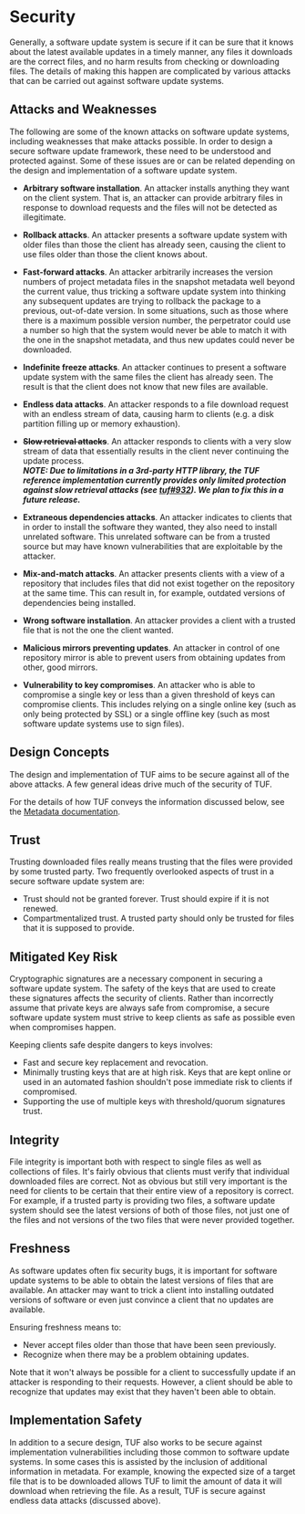 # Security

Generally, a software update system is secure if it can be sure that it knows about the latest available updates in a timely manner, any files it downloads are the correct files, and no harm results from checking or downloading files. The details of making this happen are complicated by various attacks that can be carried out against software update systems.

## Attacks and Weaknesses

The following are some of the known attacks on software update systems, including weaknesses that make attacks possible. In order to design a secure software update framework, these need to be understood and protected against. Some of these issues are or can be related depending on the design and implementation of a software update system.

* **Arbitrary software installation**. An attacker installs anything they want on the client system. That is, an attacker can provide arbitrary files in response to download requests and the files will not be detected as illegitimate. 

* **Rollback attacks**. An attacker presents a software update system with older files than those the client has already seen, causing the client to use files older than those the client knows about. 

* **Fast-forward attacks**.  An attacker arbitrarily increases the version numbers of project metadata files in the snapshot
metadata well beyond the current value, thus tricking a software update system into thinking any subsequent updates are trying
to rollback the package to a previous, out-of-date version. In some situations, such as those where there is a maximum possible
version number, the perpetrator could use a number so high that the system would never be able to match it with the one in the
snapshot metadata, and thus new updates could never be downloaded.

* **Indefinite freeze attacks**. An attacker continues to present a software update system with the same files the client has already seen. The result is that the client does not know that new files are available. 

* **Endless data attacks**. An attacker responds to a file download request with an endless stream of data, causing harm to clients (e.g. a disk partition filling up or memory exhaustion). 

* **~~Slow retrieval attacks~~**. An attacker responds to clients with a very slow stream of data that essentially results in the client never continuing the update process.\
**_NOTE: Due to limitations in a 3rd-party HTTP library, the TUF reference implementation currently provides only limited protection against slow retrieval attacks (see [tuf#932](https://github.com/theupdateframework/python-tuf/issues/932)). We plan to fix this in a future release._**

* **Extraneous dependencies attacks**. An attacker indicates to clients that in order to install the software they wanted, they also need to install unrelated software. This unrelated software can be from a trusted source but may have known vulnerabilities that are exploitable by the attacker. 

* **Mix-and-match attacks**. An attacker presents clients with a view of a repository that includes files that did not exist together on the repository at the same time. This can result in, for example, outdated versions of dependencies being installed. 

* **Wrong software installation**. An attacker provides a client with a trusted file that is not the one the client wanted. 

* **Malicious mirrors preventing updates**. An attacker in control of one repository mirror is able to prevent users from obtaining updates from other, good mirrors. 

* **Vulnerability to key compromises**. An attacker who is able to compromise a single key or less than a given threshold of keys can compromise clients. This includes relying on a single online key (such as only being protected by SSL) or a single offline key (such as most software update systems use to sign files). 

## Design Concepts

The design and implementation of TUF aims to be secure against all of the above attacks. A few general ideas drive much of the security of TUF.

For the details of how TUF conveys the information discussed below, see the [Metadata documentation](METADATA.md).

## Trust

Trusting downloaded files really means trusting that the files were provided by some trusted party. Two frequently overlooked aspects of trust in a secure software update system are:

* Trust should not be granted forever. Trust should expire if it is not renewed.
* Compartmentalized trust. A trusted party should only be trusted for files that it is supposed to provide. 

## Mitigated Key Risk

Cryptographic signatures are a necessary component in securing a software update system. The safety of the keys that are used to create these signatures affects the security of clients. Rather than incorrectly assume that private keys are always safe from compromise, a secure software update system must strive to keep clients as safe as possible even when compromises happen.

Keeping clients safe despite dangers to keys involves:

* Fast and secure key replacement and revocation.
* Minimally trusting keys that are at high risk. Keys that are kept online or used in an automated fashion shouldn't pose immediate risk to clients if compromised.
* Supporting the use of multiple keys with threshold/quorum signatures trust. 

## Integrity

File integrity is important both with respect to single files as well as collections of files. It's fairly obvious that clients must verify that individual downloaded files are correct. Not as obvious but still very important is the need for clients to be certain that their entire view of a repository is correct. For example, if a trusted party is providing two files, a software update system should see the latest versions of both of those files, not just one of the files and not versions of the two files that were never provided together.

## Freshness

As software updates often fix security bugs, it is important for software update systems to be able to obtain the latest versions of files that are available. An attacker may want to trick a client into installing outdated versions of software or even just convince a client that no updates are available.

Ensuring freshness means to:

* Never accept files older than those that have been seen previously.
* Recognize when there may be a problem obtaining updates. 

Note that it won't always be possible for a client to successfully update if an attacker is responding to their requests. However, a client should be able to recognize that updates may exist that they haven't been able to obtain.

## Implementation Safety

In addition to a secure design, TUF also works to be secure against implementation vulnerabilities including those common to software update systems. In some cases this is assisted by the inclusion of additional information in metadata. For example, knowing the expected size of a target file that is to be downloaded allows TUF to limit the amount of data it will download when retrieving the file. As a result, TUF is secure against endless data attacks (discussed above). 
